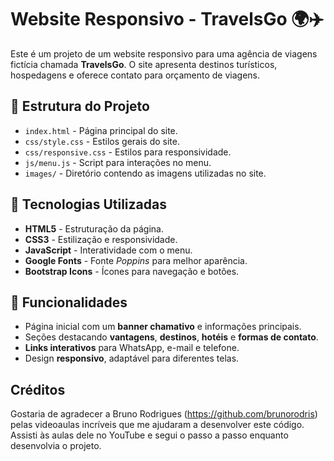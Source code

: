 # Website Responsivo - TravelsGo 🌍✈️

Este é um projeto de um website responsivo para uma agência de viagens fictícia chamada **TravelsGo**. O site apresenta destinos turísticos, hospedagens e oferece contato para orçamento de viagens.

## 📂 Estrutura do Projeto

- `index.html` - Página principal do site.
- `css/style.css` - Estilos gerais do site.
- `css/responsive.css` - Estilos para responsividade.
- `js/menu.js` - Script para interações no menu.
- `images/` - Diretório contendo as imagens utilizadas no site.

## 🚀 Tecnologias Utilizadas

- **HTML5** - Estruturação da página.
- **CSS3** - Estilização e responsividade.
- **JavaScript** - Interatividade com o menu.
- **Google Fonts** - Fonte *Poppins* para melhor aparência.
- **Bootstrap Icons** - Ícones para navegação e botões.

## 📌 Funcionalidades

- Página inicial com um **banner chamativo** e informações principais.
- Seções destacando **vantagens**, **destinos**, **hotéis** e **formas de contato**.
- **Links interativos** para WhatsApp, e-mail e telefone.
- Design **responsivo**, adaptável para diferentes telas.

## Créditos

Gostaria de agradecer a Bruno Rodrigues (https://github.com/brunorodris) pelas videoaulas incríveis que me ajudaram a desenvolver este código. Assisti às aulas dele no YouTube e segui o passo a passo enquanto desenvolvia o projeto.


